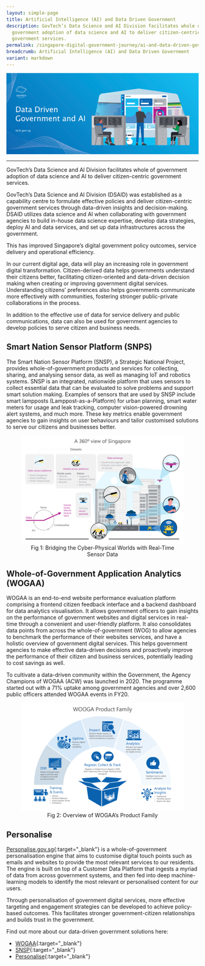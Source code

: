 ```yaml
---
layout: simple-page
title: Artificial Intelligence (AI) and Data Driven Government
description: GovTech’s Data Science and AI Division facilitates whole of
  government adoption of data science and AI to deliver citizen-centric
  government services.
permalink: /singapore-digital-government-journey/ai-and-data-driven-government/
breadcrumb: Artificial Intelligence (AI) and Data Driven Government
variant: markdown
---
```

![AI and Data Driven Government](/images/digital-transformation/AI-and-data-driven-government-header-banner.png)

---

GovTech’s Data Science and AI Division facilitates whole of government adoption of data science and AI to deliver citizen-centric government services.

GovTech’s Data Science and AI Division (DSAID) was established as a capability centre to formulate effective policies and deliver citizen-centric government services through data-driven insights and decision-making. DSAID utilizes data science and AI when collaborating with government agencies to build in-house data science expertise, develop data strategies, deploy AI and data services, and set up data infrastructures across the government. 

This has improved Singapore’s digital government policy outcomes, service delivery and operational efficiency. 

In our current digital age, data will play an increasing role in government digital transformation. Citizen-derived data helps governments understand their citizens better, facilitating citizen-oriented and data-driven decision making when creating or improving government digital services. Understanding citizens’ preferences also helps governments communicate more effectively with communities, fostering stronger public-private collaborations in the process. 

In addition to the effective use of data for service delivery and public communications, data can also be used for government agencies to develop policies to serve citizen and business needs. 

## Smart Nation Sensor Platform (SNPS)

The Smart Nation Sensor Platform (SNSP), a Strategic National Project, provides whole-of-government products and services for collecting, sharing, and analysing sensor data, as well as managing IoT and robotics systems. SNSP is an integrated, nationwide platform that uses sensors to collect essential data that can be evaluated to solve problems and support smart solution making. Examples of sensors that are used by SNSP include smart lampposts (Lamppost-as-a-Platform) for urban planning, smart water meters for usage and leak tracking, computer vision-powered drowning alert systems, and much more. These key metrics enable government agencies to gain insights on user behaviours and tailor customised solutions to serve our citizens and businesses better. 

<figure style="text-align: center">
  <img src="/images/digital-transformation/Fig_1_Serving.png" alt="Fig 1: Bridging the Cyber-Physical Worlds with Real-Time Sensor Data">
  <figcaption>Fig 1: Bridging the Cyber-Physical Worlds with Real-Time Sensor Data</figcaption>
</figure>

## Whole-of-Government Application Analytics (WOGAA)

WOGAA is an end-to-end website performance evaluation platform comprising a frontend citizen feedback interface and a backend dashboard for data analytics visualisation. It allows government officers to gain insights on the performance of government websites and digital services in real-time through a convenient and user-friendly platform. It also consolidates data points from across the whole-of-government (WOG) to allow agencies to benchmark the performance of their websites services, and have a holistic overview of government digital services. This helps government agencies to make effective data-driven decisions and proactively improve the performance of their citizen and business services, potentially leading to cost savings as well.

To cultivate a data-driven community within the Government, the Agency Champions of WOGAA (ACW) was launched in 2020. The programme started out with a 71% uptake among government agencies and over 2,600 public officers attended WOGAA events in FY20.

<figure style="text-align: center">
  <img src="/images/digital-transformation/Fig_2_Serving.png" alt="Fig 2: Overview of WOGAA’s Product Family">
  <figcaption>Fig 2: Overview of WOGAA’s Product Family</figcaption>
</figure>

## Personalise 

[Personalise.gov.sg](https://personalise.gov.sg/){:target="_blank"} is a whole-of-government personalisation engine that aims to customise digital touch points such as emails and websites to provide the most relevant services to our residents. The engine is built on top of a Customer Data Platform that ingests a myriad of data from across government systems, and then fed into deep machine-learning models to identify the most relevant or personalised content for our users.

Through personalisation of government digital services, more effective targeting and engagement strategies can be developed to achieve policy-based outcomes. This facilitates stronger government-citizen relationships and builds trust in the government.

Find out more about our data-driven government solutions here:
*	[WOGAA](https://www.developer.tech.gov.sg/products/categories/analytics/wogaa/overview.html){:target="_blank"}
*	[SNSP](https://www.developer.tech.gov.sg/products/categories/sensor-platforms-and-internet-of-things/){:target="_blank"}
*	[Personalise](https://www.developer.tech.gov.sg/products/categories/analytics/personalise/overview.html){:target="_blank"}